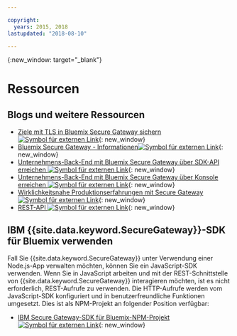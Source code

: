 ```yaml
---

copyright:
  years: 2015, 2018
lastupdated: "2018-08-10"

---
```

{:new_window: target="_blank"}

# Ressourcen

## Blogs und weitere Ressourcen

- [Ziele mit TLS in Bluemix Secure Gateway sichern ![Symbol für externen Link](../../icons/launch-glyph.svg "Symbol für externen Link")](https://developer.ibm.com/bluemix/2015/04/17/securing-destinations-tls-bluemix-secure-gateway/){: new_window}
- [Bluemix Secure Gateway - Informationen![Symbol für externen Link](../../icons/launch-glyph.svg "Symbol für externen Link")](https://developer.ibm.com/bluemix/2015/03/27/bluemix-secure-gateway-yes-can-get/){: new_window}
- [Unternehmens-Back-End mit Bluemix Secure Gateway über SDK-API erreichen ![Symbol für externen Link](../../icons/launch-glyph.svg "Symbol für externen Link")](https://developer.ibm.com/bluemix/2015/04/07/reaching-enterprise-backend-bluemix-secure-gateway-via-sdk-api/){: new_window}
- [Unternehmens-Back-End mit Bluemix Secure Gateway über Konsole erreichen ![Symbol für externen Link](../../icons/launch-glyph.svg "Symbol für externen Link")](https://developer.ibm.com/bluemix/2015/04/01/reaching-enterprise-backend-bluemix-secure-gateway/){: new_window}
- [Wirklichkeitsnahe Produktionserfahrungen mit Secure Gateway ![Symbol für externen Link](../../icons/launch-glyph.svg "Symbol für externen Link")](https://www.ibm.com/blogs/bluemix/2015/11/secure-gateway-in-production-part1/){: new_window}
- [REST-API ![Symbol für externen Link](../../icons/launch-glyph.svg "Symbol für externen Link")](https://new-console.ng.bluemix.net/apidocs/25){: new_window}


## IBM {{site.data.keyword.SecureGateway}}-SDK für Bluemix verwenden
Fall Sie {{site.data.keyword.SecureGateway}} unter Verwendung einer Node.js-App verwalten möchten, können Sie ein JavaScript-SDK verwenden. Wenn Sie in JavaScript arbeiten und mit der REST-Schnittstelle von {{site.data.keyword.SecureGateway}} interagieren möchten, ist es nicht erforderlich, REST-Aufrufe zu verwenden. Die HTTP-Aufrufe werden vom JavaScript-SDK konfiguriert und in benutzerfreundliche Funktionen umgesetzt. Dies ist als NPM-Projekt an folgender Position verfügbar:

- [IBM Secure Gateway-SDK für Bluemix-NPM-Projekt ![Symbol für externen Link](../../icons/launch-glyph.svg "Symbol für externen Link")](https://www.npmjs.com/package/bluemix-secure-gateway){: new_window}
